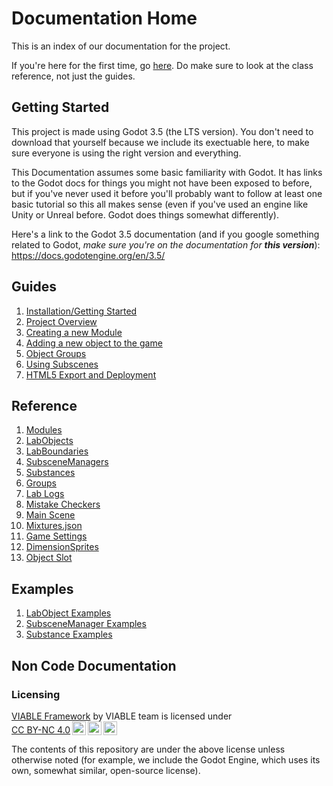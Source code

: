 # Documentation Home

This is an index of our documentation for the project.

If you're here for the first time, go [here](/docs/guide/overview.md). Do make sure to look at the class reference, not just the guides.

## Getting Started

This project is made using Godot 3.5 (the LTS version). You don't need to download that yourself because we include its exectuable here, to make sure everyone is using the right version and everything.

This Documentation assumes some basic familiarity with Godot. It has links to the Godot docs for things you might not have been exposed to before, but if you've never used it before you'll probably want to follow at least one basic tutorial so this all makes sense (even if you've used an engine like Unity or Unreal before. Godot does things somewhat differently).

Here's a link to the Godot 3.5 documentation (and if you google something related to Godot, *make sure you're on the documentation for **this version***):<br>
https://docs.godotengine.org/en/3.5/

## Guides
1. [Installation/Getting Started](/README.md#setup)
2. [Project Overview](/docs/guide/overview.md)
3. [Creating a new Module](/docs/reference/modules.md#making-a-new-module)
4. [Adding a new object to the game](/docs/reference/labobject.md#creating-a-new-type-of-labobject)
5. [Object Groups](/docs/reference/groups/index.md)
6. [Using Subscenes](/docs/reference/subscenemanagers.md)
7. [HTML5 Export and Deployment](/docs/reference/deployment.md)

## Reference
1. [Modules](/docs/reference/modules.md)
2. [LabObjects](/docs/reference/labobject.md)
3. [LabBoundaries](/docs/reference/labboundary.md)
4. [SubsceneManagers](/docs/reference/subscenemanagers.md)
5. [Substances](/docs/reference/substances.md)
6. [Groups](/docs/reference/groups/index.md)
7. [Lab Logs](/docs/reference/lablogs.md)
8. [Mistake Checkers](/docs/reference/mistakecheckers.md)
9. [Main Scene](/docs/reference/mainscene.md)
10. [Mixtures.json](/docs/reference/mixtures.md)
11. [Game Settings](/docs/reference/gamesettings.md)
12. [DimensionSprites](/docs/reference/dimensionsprite.md)
13. [Object Slot](/docs/reference/objectslot.md)

## Examples
1. [LabObject Examples](/docs/examples/examples-labobjects.md)
2. [SubsceneManager Examples](/docs/examples/examples-subscenes.md)
3. [Substance Examples](/docs/examples/examples-substances.md)

## Non Code Documentation

### Licensing

<p xmlns:cc="http://creativecommons.org/ns#" xmlns:dct="http://purl.org/dc/terms/"><a property="dct:title" rel="cc:attributionURL" href="https://github.com/project-viable/viable-virtual-lab">VIABLE Framework</a> by <span property="cc:attributionName">VIABLE team</span> is licensed under <a href="https://creativecommons.org/licenses/by-nc/4.0/?ref=chooser-v1" target="_blank" rel="license noopener noreferrer" style="display:inline-block;">CC BY-NC 4.0<img style="height:22px!important;margin-left:3px;vertical-align:text-bottom;" src="https://mirrors.creativecommons.org/presskit/icons/cc.svg?ref=chooser-v1" alt=""><img style="height:22px!important;margin-left:3px;vertical-align:text-bottom;" src="https://mirrors.creativecommons.org/presskit/icons/by.svg?ref=chooser-v1" alt=""><img style="height:22px!important;margin-left:3px;vertical-align:text-bottom;" src="https://mirrors.creativecommons.org/presskit/icons/nc.svg?ref=chooser-v1" alt=""></a></p>

The contents of this repository are under the above license unless otherwise noted (for example, we include the Godot Engine, which uses its own, somewhat similar, open-source license).